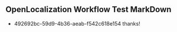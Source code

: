 ## OpenLocalization Workflow Test MarkDown
* 492692bc-59d9-4b36-aeab-f542c618e154 thanks!

<!--HONumber=Jul16_HO2-->


